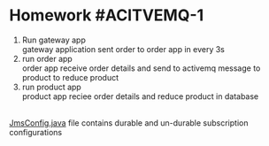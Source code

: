 
<h1>Homework #ACITVEMQ-1</h1>

1. Run gateway app <br>
   gateway application sent order to order app in every 3s
2. run order app <br>
   order app receive order details and send to activemq message to product to reduce product
3. run product app <br>
   product app reciee order details and reduce product in database
<br>
<a href="product/src/main/java/com/epam/shopping/product/config/JmsConfig.java">JmsConfig.java</a> file contains durable and un-durable subscription configurations
